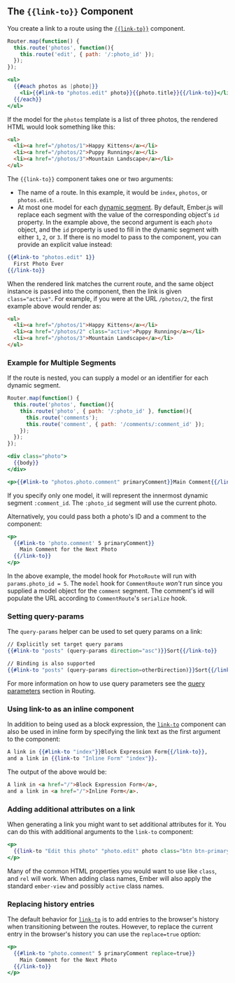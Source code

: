 ## The `{{link-to}}` Component

You create a link to a route using the
[`{{link-to}}`](https://api.emberjs.com/ember/2.16/classes/Ember.Templates.helpers/methods/get?anchor=link-to)
component.

```javascript {data-filename=app/router.js}
Router.map(function() {
  this.route('photos', function(){
    this.route('edit', { path: '/:photo_id' });
  });
});
```

```handlebars {data-filename=app/templates/photos.hbs}
<ul>
  {{#each photos as |photo|}}
    <li>{{#link-to "photos.edit" photo}}{{photo.title}}{{/link-to}}</li>
  {{/each}}
</ul>
```

If the model for the `photos` template is a list of three photos, the
rendered HTML would look something like this:

```html
<ul>
  <li><a href="/photos/1">Happy Kittens</a></li>
  <li><a href="/photos/2">Puppy Running</a></li>
  <li><a href="/photos/3">Mountain Landscape</a></li>
</ul>
```

The `{{link-to}}` component takes one or two arguments:

* The name of a route. In this example, it would be `index`, `photos`, or
  `photos.edit`.
* At most one model for each [dynamic segment](../../routing/defining-your-routes/#toc_dynamic-segments).
  By default, Ember.js will replace each segment with the value of the corresponding object's `id` property.
  In the example above, the second argument is each `photo` object, and the `id` property is used to fill in
  the dynamic segment with either `1`, `2`, or `3`. If there is no model to pass to the component, you can provide
  an explicit value instead:

```handlebars {data-filename=app/templates/photos.hbs}
{{#link-to "photos.edit" 1}}
  First Photo Ever
{{/link-to}}
```

When the rendered link matches the current route, and the same
object instance is passed into the component, then the link is given
`class="active"`. For example, if you were at the URL `/photos/2`,
the first example above would render as:

```html
<ul>
  <li><a href="/photos/1">Happy Kittens</a></li>
  <li><a href="/photos/2" class="active">Puppy Running</a></li>
  <li><a href="/photos/3">Mountain Landscape</a></li>
</ul>
```

### Example for Multiple Segments

If the route is nested, you can supply a model or an identifier for each dynamic
segment.

```javascript {data-filename=app/router.js}
Router.map(function() {
  this.route('photos', function(){
    this.route('photo', { path: '/:photo_id' }, function(){
      this.route('comments');
      this.route('comment', { path: '/comments/:comment_id' });
    });
  });
});
```

```handlebars {data-filename=app/templates/photo/index.hbs}
<div class="photo">
  {{body}}
</div>

<p>{{#link-to "photos.photo.comment" primaryComment}}Main Comment{{/link-to}}</p>
```

If you specify only one model, it will represent the innermost dynamic segment `:comment_id`.
The `:photo_id` segment will use the current photo.

Alternatively, you could pass both a photo's ID and a comment to the component:

```handlebars {data-filename=app/templates/photo/index.hbs}
<p>
  {{#link-to 'photo.comment' 5 primaryComment}}
    Main Comment for the Next Photo
  {{/link-to}}
</p>
```

In the above example, the model hook for `PhotoRoute` will run with `params.photo_id = 5`.  The `model` hook for
`CommentRoute` _won't_ run since you supplied a model object for the `comment` segment. The comment's id will
populate the URL according to `CommentRoute`'s `serialize` hook.

### Setting query-params

The `query-params` helper can be used to set query params on a link:

```handlebars
// Explicitly set target query params
{{#link-to "posts" (query-params direction="asc")}}Sort{{/link-to}}

// Binding is also supported
{{#link-to "posts" (query-params direction=otherDirection)}}Sort{{/link-to}}
```

For more information on how to use query parameters see the [query parameters](../../routing/query-params/) section in Routing.

### Using link-to as an inline component

In addition to being used as a block expression, the
[`link-to`](https://api.emberjs.com/ember/2.16/classes/Ember.Templates.helpers/methods/get?anchor=link-to)
component can also be used in inline form by specifying the link text as the first
argument to the component:

```handlebars
A link in {{#link-to "index"}}Block Expression Form{{/link-to}},
and a link in {{link-to "Inline Form" "index"}}.
```

The output of the above would be:

```html
A link in <a href="/">Block Expression Form</a>,
and a link in <a href="/">Inline Form</a>.
```

### Adding additional attributes on a link

When generating a link you might want to set additional attributes for it. You can do this with additional
arguments to the `link-to` component:

```handlebars
<p>
  {{link-to "Edit this photo" "photo.edit" photo class="btn btn-primary"}}
</p>
```

Many of the common HTML properties you would want to use like `class`, and `rel` will work. When
adding class names, Ember will also apply the standard `ember-view` and possibly `active` class names.

### Replacing history entries

The default behavior for
[`link-to`](https://api.emberjs.com/ember/2.16/classes/Ember.Templates.helpers/methods/get?anchor=link-to)
is to add entries to the browser's history when transitioning between the
routes. However, to replace the current entry in the browser's history you
can use the `replace=true` option:

```handlebars
<p>
  {{#link-to "photo.comment" 5 primaryComment replace=true}}
    Main Comment for the Next Photo
  {{/link-to}}
</p>
```

<!-- eof - needed for pages that end in a code block  -->
